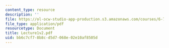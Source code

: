 ```yaml
---
content_type: resource
description: ''
file: https://ol-ocw-studio-app-production.s3.amazonaws.com/courses/6-772-compound-semiconductor-devices-spring-2003/bb6c7cf78b8cd5d7068e02e10af8505d_Lecture1v2.pdf
file_type: application/pdf
resourcetype: Document
title: Lecture1v2.pdf
uid: bb6c7cf7-8b8c-d5d7-068e-02e10af8505d
---
```

